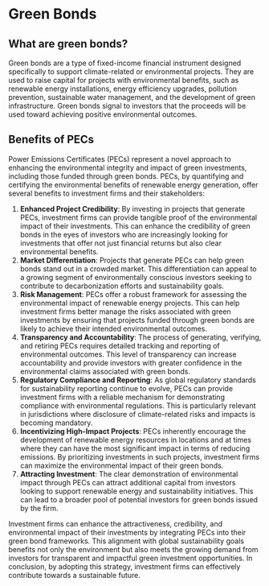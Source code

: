 # Green Bonds

## What are green bonds?

Green bonds are a type of fixed-income financial instrument designed specifically to support climate-related or environmental projects. They are used to raise capital for projects with environmental benefits, such as renewable energy installations, energy efficiency upgrades, pollution prevention, sustainable water management, and the development of green infrastructure. Green bonds signal to investors that the proceeds will be used toward achieving positive environmental outcomes.

## Benefits of PECs

Power Emissions Certificates (PECs) represent a novel approach to enhancing the environmental integrity and impact of green investments, including those funded through green bonds. PECs, by quantifying and certifying the environmental benefits of renewable energy generation, offer several benefits to investment firms and their stakeholders:

1. **Enhanced Project Credibility**: By investing in projects that generate PECs, investment firms can provide tangible proof of the environmental impact of their investments. This can enhance the credibility of green bonds in the eyes of investors who are increasingly looking for investments that offer not just financial returns but also clear environmental benefits.
2. **Market Differentiation**: Projects that generate PECs can help green bonds stand out in a crowded market. This differentiation can appeal to a growing segment of environmentally conscious investors seeking to contribute to decarbonization efforts and sustainability goals.
3. **Risk Management**: PECs offer a robust framework for assessing the environmental impact of renewable energy projects. This can help investment firms better manage the risks associated with green investments by ensuring that projects funded through green bonds are likely to achieve their intended environmental outcomes.
4. **Transparency and Accountability**: The process of generating, verifying, and retiring PECs requires detailed tracking and reporting of environmental outcomes. This level of transparency can increase accountability and provide investors with greater confidence in the environmental claims associated with green bonds.
5. **Regulatory Compliance and Reporting**: As global regulatory standards for sustainability reporting continue to evolve, PECs can provide investment firms with a reliable mechanism for demonstrating compliance with environmental regulations. This is particularly relevant in jurisdictions where disclosure of climate-related risks and impacts is becoming mandatory.
6. **Incentivizing High-Impact Projects**: PECs inherently encourage the development of renewable energy resources in locations and at times where they can have the most significant impact in terms of reducing emissions. By prioritizing investments in such projects, investment firms can maximize the environmental impact of their green bonds.
7. **Attracting Investment**: The clear demonstration of environmental impact through PECs can attract additional capital from investors looking to support renewable energy and sustainability initiatives. This can lead to a broader pool of potential investors for green bonds issued by the firm.

Investment firms can enhance the attractiveness, credibility, and environmental impact of their investments by integrating PECs into their green bond frameworks. This alignment with global sustainability goals benefits not only the environment but also meets the growing demand from investors for transparent and impactful green investment opportunities. In conclusion, by adopting this strategy, investment firms can effectively contribute towards a sustainable future.
